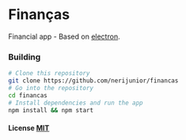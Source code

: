 # Finanças

Financial app - Based on [electron](http://electron.atom.io/).

### Building

```bash
# Clone this repository
git clone https://github.com/nerijunior/financas
# Go into the repository
cd financas
# Install dependencies and run the app
npm install && npm start
```

#### License [MIT](LICENSE)
